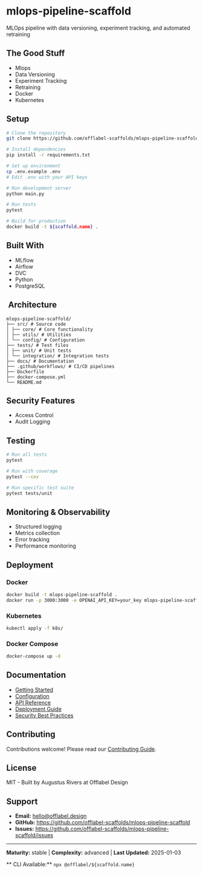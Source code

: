 # mlops-pipeline-scaffold

MLOps pipeline with data versioning, experiment tracking, and automated retraining

## The Good Stuff

- Mlops
- Data Versioning
- Experiment Tracking
- Retraining
- Docker
- Kubernetes

## Setup

```bash
# Clone the repository
git clone https://github.com/offlabel-scaffolds/mlops-pipeline-scaffold

# Install dependencies
pip install -r requirements.txt

# Set up environment
cp .env.example .env
# Edit .env with your API keys

# Run development server
python main.py

# Run tests
pytest

# Build for production
docker build -t ${scaffold.name} .
```

## Built With

- MLflow
- Airflow
- DVC
- Python
- PostgreSQL

## ️ Architecture

```
mlops-pipeline-scaffold/
├── src/ # Source code
│ ├── core/ # Core functionality
│ ├── utils/ # Utilities
│ └── config/ # Configuration
├── tests/ # Test files
│ ├── unit/ # Unit tests
│ └── integration/ # Integration tests
├── docs/ # Documentation
├── .github/workflows/ # CI/CD pipelines
├── Dockerfile
├── docker-compose.yml
└── README.md
```

## Security Features

- Access Control
- Audit Logging

## Testing

```bash
# Run all tests
pytest

# Run with coverage
pytest --cov

# Run specific test suite
pytest tests/unit
```

## Monitoring & Observability

- Structured logging
- Metrics collection
- Error tracking
- Performance monitoring


## Deployment

### Docker
```bash
docker build -t mlops-pipeline-scaffold .
docker run -p 3000:3000 -e OPENAI_API_KEY=your_key mlops-pipeline-scaffold
```

### Kubernetes
```bash
kubectl apply -f k8s/
```

### Docker Compose
```bash
docker-compose up -d
```

## Documentation

- [Getting Started](./docs/getting-started.md)
- [Configuration](./docs/configuration.md)
- [API Reference](./docs/api-reference.md)
- [Deployment Guide](./docs/deployment.md)
- [Security Best Practices](./docs/security.md)

## Contributing

Contributions welcome! Please read our [Contributing Guide](CONTRIBUTING.md).

## License

MIT - Built by Augustus Rivers at Offlabel Design

## Support

- **Email:** hello@offlabel.design
- **GitHub:** https://github.com/offlabel-scaffolds/mlops-pipeline-scaffold
- **Issues:** https://github.com/offlabel-scaffolds/mlops-pipeline-scaffold/issues

---

**Maturity:** stable | **Complexity:** advanced | **Last Updated:** 2025-01-03


** CLI Available:** `npx @offlabel/${scaffold.name}`
